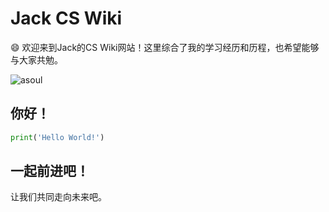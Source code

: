 # Jack CS Wiki

:smile: 欢迎来到Jack的CS Wiki网站！这里综合了我的学习经历和历程，也希望能够与大家共勉。

![asoul](index.assets/asoul.jpg)


## 你好！
``` python title="hello.py"
print('Hello World!')
```

## 一起前进吧！

让我们共同走向未来吧。


